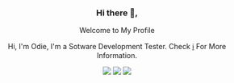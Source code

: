 <div align="center">
<h3>Hi there 👋,</h3>
<p>Welcome to My Profile</p>
<p>Hi, I'm Odie, I'm a Sotware Development Tester. Check <a href="#">ℹ️</a> For More Information.</p>


[![](https://img.shields.io/badge/-odieSDET-1fa2f2?logo=twitter&style=flat-square&logoColor=white)](https://twitter.com)
[![](https://img.shields.io/badge/-odieSDET-c32aa3?logo=instagram&style=flat-square&logoColor=white)](https://instagram.com)
[![](https://img.shields.io/badge/-odieSDET-ff0000?logo=youtube&style=flat-square&logoColor=white)](https://youtube.com)  
</div>

<!--
**odieQA-SDET/odieQA-SDET** is a ✨ _special_ ✨ repository because its `README.md` (this file) appears on your GitHub profile.

Here are some ideas to get you started:

- 🔭 I’m currently working on ...
- 🌱 I’m currently learning ...
- 👯 I’m looking to collaborate on ...
- 🤔 I’m looking for help with ...
- 💬 Ask me about ...
- 📫 How to reach me: ...
- 😄 Pronouns: ...
- ⚡ Fun fact: ...
-->
